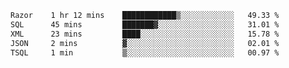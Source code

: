 <!--START_SECTION:waka-->

```txt
Razor    1 hr 12 mins    ████████████▒░░░░░░░░░░░░   49.33 %
SQL      45 mins         ███████▓░░░░░░░░░░░░░░░░░   31.01 %
XML      23 mins         ████░░░░░░░░░░░░░░░░░░░░░   15.78 %
JSON     2 mins          ▓░░░░░░░░░░░░░░░░░░░░░░░░   02.01 %
TSQL     1 min           ▒░░░░░░░░░░░░░░░░░░░░░░░░   00.97 %
```

<!--END_SECTION:waka-->
